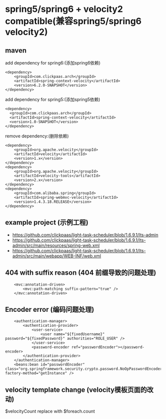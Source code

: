 # spring5/spring6 + velocity2 compatible(兼容spring5/spring6 velocity2)
## maven 
add dependency for spring6:(添加spring6依赖)
```
<dependency>
    <groupId>com.clickpaas.arch</groupId>
    <artifactId>spring-context-velocity</artifactId>
    <version>6.2.0-SNAPSHOT</version>
</dependency>
```
add dependency for spring5:(添加spring5依赖)
```
<dependency>
  <groupId>com.clickpaas.arch</groupId>
  <artifactId>spring-context-velocity</artifactId>
  <version>1.0-SNAPSHOT</version>
</dependency>
```
remove dependency:(删除依赖)
```
<dependency>
	<groupId>org.apache.velocity</groupId>
	<artifactId>velocity</artifactId>
	<version>1.x</version>
</dependency>
<dependency>
	<groupId>org.apache.velocity</groupId>
	<artifactId>velocity-tools</artifactId>
	<version>2.x</version>
</dependency>
<dependency>
    <groupId>com.alibaba.spring</groupId>
    <artifactId>spring-webmvc-velocity</artifactId>
    <version>1.4.3.18.RELEASE</version>
</dependency>
```

## example project (示例工程)
- https://github.com/clickpaas/light-task-scheduler/blob/1.6.9.1/lts-admin
- https://github.com/clickpaas/light-task-scheduler/blob/1.6.9.1/lts-admin/src/main/resources/spring-web.xml
- https://github.com/clickpaas/light-task-scheduler/blob/1.6.9.1/lts-admin/src/main/webapp/WEB-INF/web.xml

## 404 with suffix reason (404 前缀导致的问题处理)
```
    <mvc:annotation-driven>
        <mvc:path-matching suffix-pattern="true" />
    </mvc:annotation-driven>
```
## Encoder error (编码问题处理)
```
	<authentication-manager>
		<authentication-provider>
			<user-service>
				<user name="${fixedUsername}" password="${fixedPassword}" authorities="ROLE_USER" />
			</user-service>
			<password-encoder ref="passwordEncoder"></password-encoder>
		</authentication-provider>
	</authentication-manager>
	<beans:bean id="passwordEncoder" class="org.springframework.security.crypto.password.NoOpPasswordEncoder" factory-method="getInstance" />
```
## velocity template change (velocity模板页面的改动)
$velocityCount replace with $foreach.count


